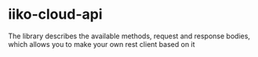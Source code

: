 # iiko-cloud-api
The library describes the available methods, request and response bodies, which allows you to make your own rest client based on it
